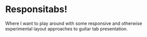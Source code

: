 # Responsitabs!

Where I want to play around with some responsive and otherwise experimental layout approaches to guitar tab presentation.

